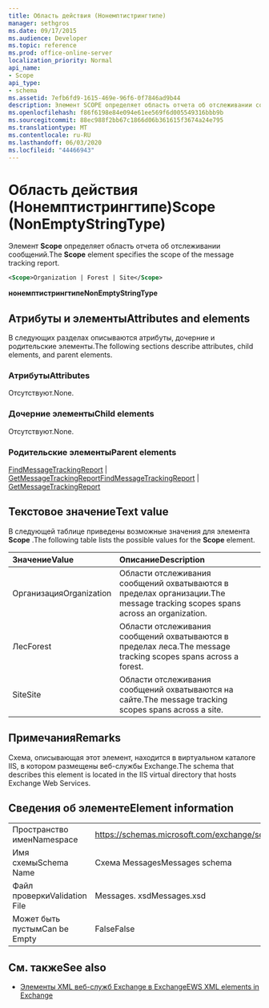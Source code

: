 ```yaml
---
title: Область действия (Нонемптистрингтипе)
manager: sethgros
ms.date: 09/17/2015
ms.audience: Developer
ms.topic: reference
ms.prod: office-online-server
localization_priority: Normal
api_name:
- Scope
api_type:
- schema
ms.assetid: 7efb6fd9-1615-469e-96f6-0f7846ad9b44
description: Элемент SCOPE определяет область отчета об отслеживании сообщений.
ms.openlocfilehash: f86f6198e84e094e61ee569f6d005549316bbb9b
ms.sourcegitcommit: 88ec988f2bb67c1866d06b361615f3674a24e795
ms.translationtype: MT
ms.contentlocale: ru-RU
ms.lasthandoff: 06/03/2020
ms.locfileid: "44466943"
---
```

# <a name="scope-nonemptystringtype"></a><span data-ttu-id="1f6ad-103">Область действия (Нонемптистрингтипе)</span><span class="sxs-lookup"><span data-stu-id="1f6ad-103">Scope (NonEmptyStringType)</span></span>

<span data-ttu-id="1f6ad-104">Элемент **Scope** определяет область отчета об отслеживании сообщений.</span><span class="sxs-lookup"><span data-stu-id="1f6ad-104">The **Scope** element specifies the scope of the message tracking report.</span></span> 
  
```XML
<Scope>Organization | Forest | Site</Scope>
```

 <span data-ttu-id="1f6ad-105">**нонемптистрингтипе**</span><span class="sxs-lookup"><span data-stu-id="1f6ad-105">**NonEmptyStringType**</span></span>
## <a name="attributes-and-elements"></a><span data-ttu-id="1f6ad-106">Атрибуты и элементы</span><span class="sxs-lookup"><span data-stu-id="1f6ad-106">Attributes and elements</span></span>

<span data-ttu-id="1f6ad-107">В следующих разделах описываются атрибуты, дочерние и родительские элементы.</span><span class="sxs-lookup"><span data-stu-id="1f6ad-107">The following sections describe attributes, child elements, and parent elements.</span></span>
  
### <a name="attributes"></a><span data-ttu-id="1f6ad-108">Атрибуты</span><span class="sxs-lookup"><span data-stu-id="1f6ad-108">Attributes</span></span>

<span data-ttu-id="1f6ad-109">Отсутствуют.</span><span class="sxs-lookup"><span data-stu-id="1f6ad-109">None.</span></span>
  
### <a name="child-elements"></a><span data-ttu-id="1f6ad-110">Дочерние элементы</span><span class="sxs-lookup"><span data-stu-id="1f6ad-110">Child elements</span></span>

<span data-ttu-id="1f6ad-111">Отсутствуют.</span><span class="sxs-lookup"><span data-stu-id="1f6ad-111">None.</span></span>
  
### <a name="parent-elements"></a><span data-ttu-id="1f6ad-112">Родительские элементы</span><span class="sxs-lookup"><span data-stu-id="1f6ad-112">Parent elements</span></span>

<span data-ttu-id="1f6ad-113">[FindMessageTrackingReport](findmessagetrackingreport.md)  |  [GetMessageTrackingReport](getmessagetrackingreport.md)</span><span class="sxs-lookup"><span data-stu-id="1f6ad-113">[FindMessageTrackingReport](findmessagetrackingreport.md) | [GetMessageTrackingReport](getmessagetrackingreport.md)</span></span>
  
## <a name="text-value"></a><span data-ttu-id="1f6ad-114">Текстовое значение</span><span class="sxs-lookup"><span data-stu-id="1f6ad-114">Text value</span></span>

<span data-ttu-id="1f6ad-115">В следующей таблице приведены возможные значения для элемента **Scope** .</span><span class="sxs-lookup"><span data-stu-id="1f6ad-115">The following table lists the possible values for the **Scope** element.</span></span> 
  
|<span data-ttu-id="1f6ad-116">**Значение**</span><span class="sxs-lookup"><span data-stu-id="1f6ad-116">**Value**</span></span>|<span data-ttu-id="1f6ad-117">**Описание**</span><span class="sxs-lookup"><span data-stu-id="1f6ad-117">**Description**</span></span>|
|:-----|:-----|
|<span data-ttu-id="1f6ad-118">Организация</span><span class="sxs-lookup"><span data-stu-id="1f6ad-118">Organization</span></span>  <br/> |<span data-ttu-id="1f6ad-119">Области отслеживания сообщений охватываются в пределах организации.</span><span class="sxs-lookup"><span data-stu-id="1f6ad-119">The message tracking scopes spans across an organization.</span></span>  <br/> |
|<span data-ttu-id="1f6ad-120">Лес</span><span class="sxs-lookup"><span data-stu-id="1f6ad-120">Forest</span></span>  <br/> |<span data-ttu-id="1f6ad-121">Области отслеживания сообщений охватываются в пределах леса.</span><span class="sxs-lookup"><span data-stu-id="1f6ad-121">The message tracking scopes spans across a forest.</span></span>  <br/> |
|<span data-ttu-id="1f6ad-122">Site</span><span class="sxs-lookup"><span data-stu-id="1f6ad-122">Site</span></span>  <br/> |<span data-ttu-id="1f6ad-123">Области отслеживания сообщений охватываются на сайте.</span><span class="sxs-lookup"><span data-stu-id="1f6ad-123">The message tracking scopes spans across a site.</span></span>  <br/> |
   
## <a name="remarks"></a><span data-ttu-id="1f6ad-124">Примечания</span><span class="sxs-lookup"><span data-stu-id="1f6ad-124">Remarks</span></span>

<span data-ttu-id="1f6ad-125">Схема, описывающая этот элемент, находится в виртуальном каталоге IIS, в котором размещены веб-службы Exchange.</span><span class="sxs-lookup"><span data-stu-id="1f6ad-125">The schema that describes this element is located in the IIS virtual directory that hosts Exchange Web Services.</span></span>
  
## <a name="element-information"></a><span data-ttu-id="1f6ad-126">Сведения об элементе</span><span class="sxs-lookup"><span data-stu-id="1f6ad-126">Element information</span></span>

|||
|:-----|:-----|
|<span data-ttu-id="1f6ad-127">Пространство имен</span><span class="sxs-lookup"><span data-stu-id="1f6ad-127">Namespace</span></span>  <br/> |https://schemas.microsoft.com/exchange/services/2006/messages  <br/> |
|<span data-ttu-id="1f6ad-128">Имя схемы</span><span class="sxs-lookup"><span data-stu-id="1f6ad-128">Schema Name</span></span>  <br/> |<span data-ttu-id="1f6ad-129">Схема Messages</span><span class="sxs-lookup"><span data-stu-id="1f6ad-129">Messages schema</span></span>  <br/> |
|<span data-ttu-id="1f6ad-130">Файл проверки</span><span class="sxs-lookup"><span data-stu-id="1f6ad-130">Validation File</span></span>  <br/> |<span data-ttu-id="1f6ad-131">Messages. xsd</span><span class="sxs-lookup"><span data-stu-id="1f6ad-131">Messages.xsd</span></span>  <br/> |
|<span data-ttu-id="1f6ad-132">Может быть пустым</span><span class="sxs-lookup"><span data-stu-id="1f6ad-132">Can be Empty</span></span>  <br/> |<span data-ttu-id="1f6ad-133">False</span><span class="sxs-lookup"><span data-stu-id="1f6ad-133">False</span></span>  <br/> |
   
## <a name="see-also"></a><span data-ttu-id="1f6ad-134">См. также</span><span class="sxs-lookup"><span data-stu-id="1f6ad-134">See also</span></span>



- [<span data-ttu-id="1f6ad-135">Элементы XML веб-служб Exchange в Exchange</span><span class="sxs-lookup"><span data-stu-id="1f6ad-135">EWS XML elements in Exchange</span></span>](ews-xml-elements-in-exchange.md)

